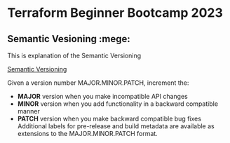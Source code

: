 # Terraform Beginner Bootcamp 2023

## Semantic Vesioning :mege:

This is explanation of the Semantic Versioning

[Semantic Versioning](https://semver.org/)


Given a version number MAJOR.MINOR.PATCH, increment the:

- **MAJOR** version when you make incompatible API changes
- **MINOR** version when you add functionality in a backward compatible manner
- **PATCH** version when you make backward compatible bug fixes
Additional labels for pre-release and build metadata are available as extensions to the MAJOR.MINOR.PATCH format.